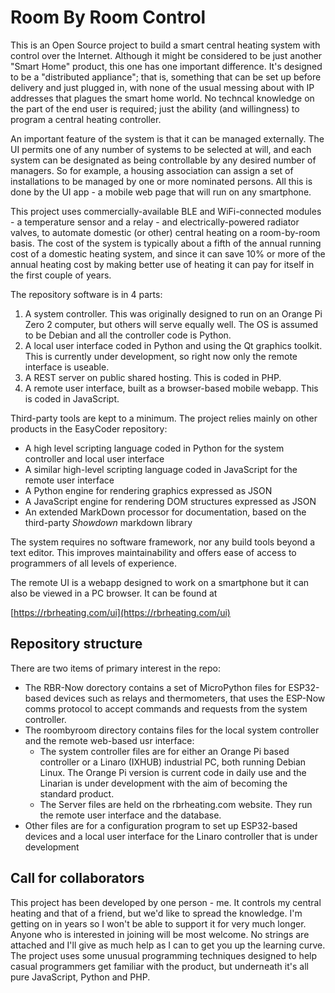 # Room By Room Control

This is an Open Source project to build a smart central heating system with control over the Internet. Although it might be considered to be just another "Smart Home" product, this one has one important difference. It's designed to be a "distributed appliance"; that is, something that can be set up before delivery and just plugged in, with none of the usual messing about with IP addresses that plagues the smart home world. No techncal knowledge on the part of the end user is required; just the ability (and willingness) to program a central heating controller.

An important feature of the system is that it can be managed externally. The UI permits one of any number of systems to be selected at will, and each system can be designated as being controllable by any desired number of managers. So  for example, a housing association can assign a set of installations to be managed by one or more nominated persons. All this is done by the UI app - a mobile web page that will run on any smartphone.

This project uses commercially-available BLE and WiFi-connected modules - a temperature sensor and a relay - and electrically-powered radiator valves, to automate domestic (or other) central heating on a room-by-room basis. The cost of the system is typically about a fifth of the annual running cost of a domestic heating system, and since it can save 10% or more of the annual heating cost by making better use of heating it can pay for itself in the first couple of years.

The repository software is in 4 parts:

  1. A system controller. This was originally designed to run on an Orange Pi Zero 2 computer, but others will serve equally well. The OS is assumed to be Debian and all the controller code is Python.
  1. A local user interface coded in Python and using the Qt graphics toolkit. This is currently under development, so right now only the remote interface is useable.
  1. A REST server on public shared hosting. This is coded in PHP.
  1. A remote user interface, built as a browser-based mobile webapp. This is coded in JavaScript.

Third-party tools are kept to a minimum. The project relies mainly on other products in the EasyCoder repository:

  - A high level scripting language coded in Python for the system controller and local user interface
  - A similar high-level scripting language coded in JavaScript for the remote user interface
  - A Python engine for rendering graphics expressed as JSON
  - A JavaScript engine for rendering DOM structures expressed as JSON
  - An extended MarkDown processor for documentation, based on the third-party _Showdown_ markdown library

The system requires no software framework, nor any build tools beyond a text editor. This improves maintainability and offers ease of access to programmers of all levels of experience.

The remote UI is a webapp designed to work on a smartphone but it can also be viewed in a PC browser. It can be found at

[https://rbrheating.com/ui](https://rbrheating.com/ui)

## Repository structure ##

There are two items of primary interest in the repo:

 - The RBR-Now dorectory contains a set of MicroPython files for ESP32-based devices such as relays and thermometers, that uses the ESP-Now comms protocol to accept commands and requests from the system controller.
 - The roombyroom directory contains files for the local system controller and the remote web-based usr interface:
   - The system controller files are for either an Orange Pi based controller or a Linaro (IXHUB) industrial PC, both running Debian Linux. The Orange Pi version is current code in daily use and the Linarian is under development with the aim of becoming the standard product.
   - The Server files are held on the rbrheating.com website. They run the remote user interface and the database.
 - Other files are for a configuration program to set up ESP32-based devices and a local user interface for the Linaro controller that is under development

## Call for collaborators ##

This project has been developed by one person - me. It controls my central heating and that of a friend, but we'd like to spread the knowledge. I'm getting on in years so I won't be able to support it for very much longer. Anyone who is interested in joining will be most welcome. No strings are attached and I'll give as much help as I can to get you up the learning curve. The project uses some unusual programming techniques designed to help casual programmers get familiar with the product, but underneath it's all pure JavaScript, Python and PHP.
